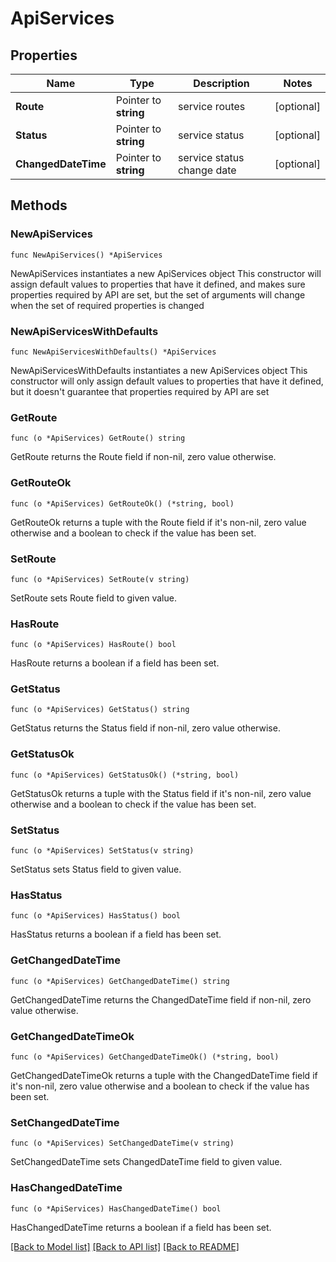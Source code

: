 # ApiServices

## Properties

Name | Type | Description | Notes
------------ | ------------- | ------------- | -------------
**Route** | Pointer to **string** | service routes | [optional] 
**Status** | Pointer to **string** | service status | [optional] 
**ChangedDateTime** | Pointer to **string** | service status change date | [optional] 

## Methods

### NewApiServices

`func NewApiServices() *ApiServices`

NewApiServices instantiates a new ApiServices object
This constructor will assign default values to properties that have it defined,
and makes sure properties required by API are set, but the set of arguments
will change when the set of required properties is changed

### NewApiServicesWithDefaults

`func NewApiServicesWithDefaults() *ApiServices`

NewApiServicesWithDefaults instantiates a new ApiServices object
This constructor will only assign default values to properties that have it defined,
but it doesn't guarantee that properties required by API are set

### GetRoute

`func (o *ApiServices) GetRoute() string`

GetRoute returns the Route field if non-nil, zero value otherwise.

### GetRouteOk

`func (o *ApiServices) GetRouteOk() (*string, bool)`

GetRouteOk returns a tuple with the Route field if it's non-nil, zero value otherwise
and a boolean to check if the value has been set.

### SetRoute

`func (o *ApiServices) SetRoute(v string)`

SetRoute sets Route field to given value.

### HasRoute

`func (o *ApiServices) HasRoute() bool`

HasRoute returns a boolean if a field has been set.

### GetStatus

`func (o *ApiServices) GetStatus() string`

GetStatus returns the Status field if non-nil, zero value otherwise.

### GetStatusOk

`func (o *ApiServices) GetStatusOk() (*string, bool)`

GetStatusOk returns a tuple with the Status field if it's non-nil, zero value otherwise
and a boolean to check if the value has been set.

### SetStatus

`func (o *ApiServices) SetStatus(v string)`

SetStatus sets Status field to given value.

### HasStatus

`func (o *ApiServices) HasStatus() bool`

HasStatus returns a boolean if a field has been set.

### GetChangedDateTime

`func (o *ApiServices) GetChangedDateTime() string`

GetChangedDateTime returns the ChangedDateTime field if non-nil, zero value otherwise.

### GetChangedDateTimeOk

`func (o *ApiServices) GetChangedDateTimeOk() (*string, bool)`

GetChangedDateTimeOk returns a tuple with the ChangedDateTime field if it's non-nil, zero value otherwise
and a boolean to check if the value has been set.

### SetChangedDateTime

`func (o *ApiServices) SetChangedDateTime(v string)`

SetChangedDateTime sets ChangedDateTime field to given value.

### HasChangedDateTime

`func (o *ApiServices) HasChangedDateTime() bool`

HasChangedDateTime returns a boolean if a field has been set.


[[Back to Model list]](../README.md#documentation-for-models) [[Back to API list]](../README.md#documentation-for-api-endpoints) [[Back to README]](../README.md)


